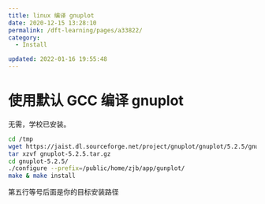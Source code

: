 ```yaml
---
title: linux 编译 gnuplot
date: 2020-12-15 13:28:10
permalink: /dft-learning/pages/a33822/
category:
  - Install

updated: 2022-01-16 19:55:48
---
```


# 使用默认 GCC 编译 gnuplot

无需，学校已安装。

```bash
cd /tmp
wget https://jaist.dl.sourceforge.net/project/gnuplot/gnuplot/5.2.5/gnuplot-5.2.5.tar.gz
tar xzvf gnuplot-5.2.5.tar.gz 
cd gnuplot-5.2.5/
./configure --prefix=/public/home/zjb/app/gunplot/
make & make install
```

第五行等号后面是你的目标安装路径
